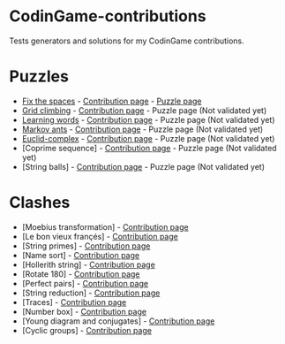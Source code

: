 # CodinGame-contributions
Tests generators and solutions for my CodinGame contributions.

# Puzzles
* [Fix the spaces](./fix-the-spaces) - [Contribution page](https://www.codingame.com/contribute/view/46053956831b4324bf2a6e36521916e52a727) - [Puzzle page](https://www.codingame.com/training/easy/fix-the-spaces)
* [Grid climbing](./grid-climbing) - [Contribution page](https://www.codingame.com/contribute/view/29649c6f594e71b69c8ca2567c8acfa06e207) - Puzzle page (Not validated yet)
* [Learning words](./learning-words) - [Contribution page](https://www.codingame.com/contribute/view/537069161bfbd37abe5eb74fa5af5f44ef652) - Puzzle page (Not validated yet)
* [Markov ants](./markov-ants) - [Contribution page](https://www.codingame.com/contribute/view/216638ec81ba9a5dd2105b22ad2de62d3e2df) - Puzzle page (Not validated yet)
* [Euclid-complex](./euclide-complex) - [Contribution page](https://www.codingame.com/contribute/view/52518e3c281414497c4f1f13bc85c49c42785) - Puzzle page (Not validated yet)
* [Coprime sequence] - [Contribution page](https://www.codingame.com/contribute/view/50703f8ba46dd4c2eef6629d8d867f14527ed) - Puzzle page (Not validated yet)
* [String balls] - [Contribution page](https://www.codingame.com/contribute/view/388573d78acaeca9e34861401284ecfbe5447) - Puzzle page (Not validated yet)

# Clashes
* [Moebius transformation] - [Contribution page](https://www.codingame.com/contribute/view/522947699c5066fcb3df003ccaa93fa295874)
* [Le bon vieux françés] - [Contribution page](https://www.codingame.com/contribute/view/43379dd82c3d9ac24ac2b9eb3cf8868ddf4f8)
* [String primes] - [Contribution page](https://www.codingame.com/contribute/view/41661416a26fca8dc6d6de2edf9bc7addc318)
* [Name sort] - [Contribution page](https://www.codingame.com/contribute/view/40772d3102acd1dfe76e3dc05b59a34c24014)
* [Hollerith string] - [Contribution page](https://www.codingame.com/contribute/view/36151a029b6cad971b52d02bfbd8f560e54ad)
* [Rotate 180] - [Contribution page](https://www.codingame.com/contribute/view/33642ff63f478245c3e3dfaad3d8692d41dc8)
* [Perfect pairs] - [Contribution page](https://www.codingame.com/contribute/view/32586d50d0adfec06f6269a4358bcb652a789)
* [String reduction] - [Contribution page](https://www.codingame.com/contribute/view/2856067338ee8581a52298bc586000de4097a)
* [Traces] - [Contribution page](https://www.codingame.com/contribute/view/249973095c453ec010fe09b6c2d6c8692fdb9)
* [Number box] - [Contribution page](https://www.codingame.com/contribute/view/242372eba72a892f31afef510eb04f01343af)
* [Young diagram and conjugates] - [Contribution page](https://www.codingame.com/contribute/view/206742cbca985d49050b0e708d9bf432e8d6e)
* [Cyclic groups] - [Contribution page](https://www.codingame.com/contribute/view/14733a0fd6e257f9020bd21b6c9b25b17327a)
